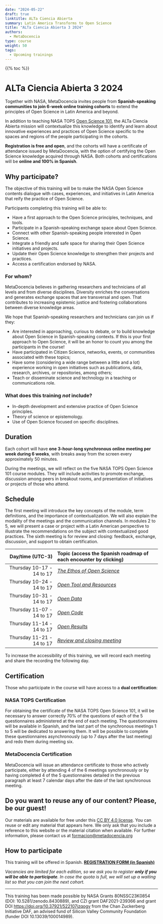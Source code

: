 ```yaml
---
date: "2024-05-22"
draft: true
linktitle: ALTa Ciencia Abierta
summary: Latin America Transforms to Open Science 
title: "ALTa Ciencia Abierta 3 2024"
authors:
  - MetaDocencia
type: course
weight: 50
tags:
  - Upcoming trainings
---
```


{{% toc %}}

# ALTa Ciencia Abierta 3 2024

Together with NASA, MetaDocencia invites people from **Spanish-speaking communities to join 6-week online training cohorts** to extend the principles of Open Science in Latin America and beyond. 

In addition to teaching NASA TOPS [Open Science 101](https://openscience101.org/), the ALTa Ciencia Abierta mission will contextualize this knowledge to identify and learn about innovative experiences and practices of Open Science specific to the spaces and regions of the people participating in the cohorts. 

**Registration is free and open**, and the cohorts will have a certificate of attendance issued by MetaDocencia, with the option of certifying the Open Science knowledge acquired through NASA. Both cohorts and certifications will be **online and 100% in Spanish**.

## Why participate?

The objective of this training will be to make the NASA Open Science contents dialogue with cases, experiences, and initiatives in Latin America that reify the practice of Open Science.

Participants completing this training will be able to:
- Have a first approach to the Open Science principles, techniques, and tools.
- Participate in a Spanish-speaking exchange space about Open Science.
- Connect with other Spanish-speaking people interested in Open Science.
- Integrate a friendly and safe space for sharing their  Open Science initiatives and projects.
- Update their Open Science knowledge to strengthen their projects and practices.
- Access a certification endorsed by NASA.

### For whom?
MetaDocencia believes in gathering researchers and technicians of all levels and from diverse disciplines. Diversity enriches the conversations and generates exchange spaces that are transversal and open. That contributes to increasing epistemic justice and fostering collaborations between diverse knowledge areas.

We hope that Spanish-speaking researchers and technicians can join us if they:
- Are interested in approaching, curious to debate, or to build knowledge about Open Science in Spanish-speaking contexts. If this is your first approach to Open Science, it will be an honor to count you among the participants in the course!
- Have participated in Citizen Science, networks, events, or communities associated with these topics;
- Have some (considering a wide range between a little and a lot) experience working in open initiatives such as publications, data, research, archives, or repositories, among others;
- Teach or disseminate science and technology in a teaching or communications role.

### What does this training *not* include?
- In-depth development and extensive practice of Open Science principles.
- Theory of science or epistemology.
- Use of Open Science focused on specific disciplines.

## Duration
Each cohort will have **one 3-hour-long synchronous online meeting per week during 6 weeks**, with breaks away from the screen every approximately 50 minutes.

During the meetings, we will reflect on the five NASA TOPS Open Science 101 course modules. They will include activities to promote exchange, discussion among peers in breakout rooms, and presentation of initiatives or projects of those who attend.

## Schedule
The first meeting will introduce the key concepts of the module, term definitions, and the importance of contextualization. We will also explain the modality of the meetings and the communication channels. In modules 2 to 5, we will present a case or project with a Latin American perspective to illustrate the recommendations on the subject with contextualized good practices. The sixth meeting is for review and closing: feedback, exchange, discussion, and support to obtain certification.

|  Day/time (UTC-3) | Topic (access the Spanish roadmap of each encounter by clicking)|
| ---:  | :----------- |
|Thursday 10-17 - 14 to 17 | *[The Ethos of Open Science](https://www.metadocencia.org/alta-ca/modulo_1/)* | 
|Thursday 10-24 - 14 to 17 | *[Open Tool and Resources](https://www.metadocencia.org/alta-ca/modulo_2/)* | 
|Thursday 10-31 - 14 to 17 | *[Open Data](https://www.metadocencia.org/alta-ca/modulo_3/)* |
|Thursday 11-07 - 14 to 17 | *[Open Code](https://www.metadocencia.org/alta-ca/modulo_4/)* |
|Thursday 11-14 - 14 to 17 | *[Open Results](https://www.metadocencia.org/alta-ca/modulo_5/)* |
|Thursday 11-21 - 14 to 17 | *[Review and closing meeting](https://www.metadocencia.org/alta-ca/modulo_6/)* |

To increase the accessibility of this training, we will record each meeting and share the recording the following day. 

## Certification
Those who participate in the course will have access to a **dual certification**:

### NASA TOPS Certification
For obtaining the certificate of the NASA TOPS Open Science 101, it will be necessary to answer correctly 70% of the questions of each of the 5 questionnaires administered at the end of each meeting. The questionnaires will be available in Spanish, and the last part of the synchronous meetings 1 to 5 will be dedicated to answering them. It will be possible to complete these questionnaires asynchronously (up to 7 days after the last meeting) and redo them during meeting six.

### MetaDocencia Certification
MetaDocencia will issue an attendance certificate to those who actively participate, either by attending 4 of the 6 meetings synchronously or by having completed 4 of the 5 questionnaires detailed in the previous paragraph at least 7 calendar days after the date of the last synchronous meeting.

## Do you want to reuse any of our content? Please, be our guest!
Our materials are available for free under this [CC BY 4.0 license](https://creativecommons.org/licenses/by/4.0/deed.es). You can reuse or edit any material that appears here. We only ask that you include a reference to this website or the material citation when available. For further information, please contact us at formacion@metadocencia.org

## How to participate
This training will be offered in Spanish. **[REGISTRATION FORM (in Spanish)](https://docs.google.com/forms/d/e/1FAIpQLSdVAaIsWEBinh7v-lptjON6G9XlEOZULp3wwfmXHYAfK7U5_w/viewform)**

*Vacancies are limited for each edition, so we ask you to register **only if you will be able to participate**. In case the quota is full, we will set up a waiting list so that you can join the next cohort.*

---

This training has been made possible by NASA Grants 80NSSC23K0854 (DOI: 10.5281/zenodo.8430889), and CZI grant DAF2021-239366 and grant DOI https://doi.org/10.37921/522107izqogv from the Chan Zuckerberg Initiative DAF, an advised fund of Silicon Valley Community Foundation (funder DOI 10.13039/100014989).

